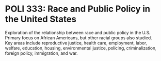 # POLI 333: Race and Public Policy in the United States

Exploration of the relationship between race and public policy in the U.S. Primary focus on African Americans, but other racial groups also studied. Key areas include reproductive justice, health care, employment, labor, welfare, education, housing, environmental justice, policing, criminalization, foreign policy, immigration, and war.